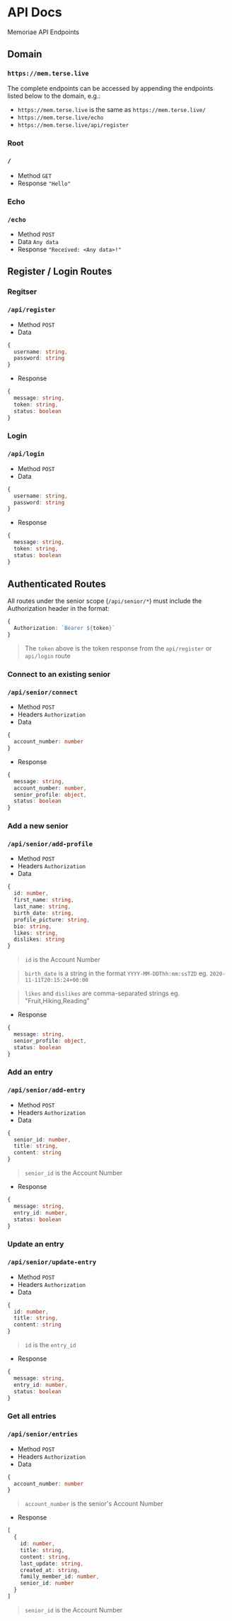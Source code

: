 # API Docs
Memoriae API Endpoints

## Domain
### `https://mem.terse.live`
The complete endpoints can be accessed by appending the endpoints listed below to the domain, e.g.:
* `https://mem.terse.live` is the same as `https://mem.terse.live/`
* `https://mem.terse.live/echo`
* `https://mem.terse.live/api/register`

### Root
### `/`
* Method `GET`
* Response `"Hello"`

### Echo
### `/echo`
* Method `POST`
* Data `Any data`
* Response `"Received: <Any data>!"`

## Register / Login Routes

### Regitser
### `/api/register`
* Method `POST`
* Data
```ts
{
  username: string,
  password: string
}
````

* Response
```ts
{
  message: string,
  token: string,
  status: boolean
}
```

### Login
### `/api/login`
* Method `POST`
* Data
```ts
{
  username: string,
  password: string
}
````

* Response
```ts
{
  message: string,
  token: string,
  status: boolean
}
```


## Authenticated Routes
All routes under the senior scope (`/api/senior/*`) must include the Authorization header in the format:
```ts
{
  Authorization: `Bearer ${token}`
}
```
> The `token` above is the token response from the `api/register` or `api/login` route


### Connect to an existing senior
### `/api/senior/connect`
* Method `POST`
* Headers `Authorization`
* Data
```ts
{
  account_number: number
}
````

* Response
```ts
{
  message: string,
  account_number: number,
  senior_profile: object,
  status: boolean
}
```

### Add a new senior
### `/api/senior/add-profile`
* Method `POST`
* Headers `Authorization`
* Data
```ts
{
  id: number,
  first_name: string,
  last_name: string,
  birth_date: string,
  profile_picture: string,
  bio: string,
  likes: string,
  dislikes: string
}
````
> `id` is the Account Number

> `birth_date` is a string in the format `YYYY-MM-DDThh:mm:ssTZD` eg. `2020-11-11T20:15:24+00:00`

> `likes` and `dislikes` are comma-separated strings eg. "Fruit,Hiking,Reading"

* Response
```ts
{
  message: string,
  senior_profile: object,
  status: boolean
}
```

### Add an entry
### `/api/senior/add-entry`
* Method `POST`
* Headers `Authorization`
* Data
```ts
{
  senior_id: number,
  title: string,
  content: string
}
```
> `senior_id` is the Account Number

* Response
```ts
{
  message: string,
  entry_id: number,
  status: boolean
}
```

### Update an entry
### `/api/senior/update-entry`
* Method `POST`
* Headers `Authorization`
* Data
```ts
{
  id: number,
  title: string,
  content: string
}
```
> `id` is the `entry_id`

* Response
```ts
{
  message: string,
  entry_id: number,
  status: boolean
}
```

### Get all entries
### `/api/senior/entries`
* Method `POST`
* Headers `Authorization`
* Data
```ts
{
  account_number: number
}
```
> `account_number` is the senior's Account Number

* Response
```ts
[
  {
    id: number,
    title: string,
    content: string,
    last_update: string,
    created_at: string,
    family_member_id: number,
    senior_id: number
  }
]
```
> `senior_id` is the Account Number
